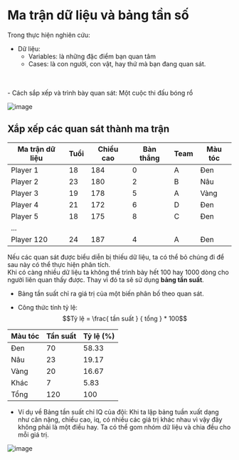 # Ma trận dữ liệu và bảng tần số

Trong thực hiện nghiên cứu: 
- Dữ liệu:
     - Variables: là những đặc điểm bạn quan tâm
     - Cases: là con người, con vật, hay thứ mà bạn đang quan sát.
<br/>
<br/>
 - Cách sắp xếp và trình bày quan sát: Một cuộc thi đấu bóng rổ <br/>
 
![image](https://github.com/iamlearning-com/python/assets/154884867/01e99f53-97e8-41db-b5ee-05eb1c94ccc6)
<br/>

## Xắp xếp các quan sát thành ma trận

| Ma trận dữ liệu | Tuổi | Chiều cao | Bàn thắng | Team | Màu tóc |
| --------------- | ---- | --------- | --------- | ---- | ------- |
| Player 1 | 18 | 184 | 0 | A | Đen |
| Player 2 | 23 | 180 | 2 | B | Nâu |
| Player 3 | 19 | 178 | 5 | A | Vàng |
| Player 4 | 21 | 172 | 6 | D | Đen |
| Player 5 | 18 | 175 | 8 | C | Đen |
| ... |  |  |  |  |  |
| Player 120 | 24 | 187 | 4 | A | Đen |

Nếu các quan sát được biểu diễn bị thiếu dữ liệu, ta có thể bỏ chúng đi để sau này có thể thực hiện phân tích.
<br/>
Khi có càng nhiều dữ liệu ta không thể trình bày hết 100 hay 1000 dòng cho người liên quan thấy được. Thay vì đó ta sẽ sử dụng <b>bảng tần suất</b>.

- Bảng tần suất chỉ ra giá trị của một biến phân bố theo quan sát.

 - Công thức tính tỷ lệ: $$Tỷ lệ =  \frac{ tần suất } { tổng } * 100$$


| Màu tóc | Tần suất | Tỷ lệ (%) |
| ------- | -------- | ----- |
| Đen | 70 | 58.33 |
| Nâu | 23 | 19.17 |
| Vàng | 20 | 16.67 |
| Khác | 7 | 5.83 |
| Tổng | 120 | 100 |

- Ví dụ về Bảng tần suất chỉ IQ của đội:
Khi ta lập bảng tuần xuất dạng như cân nặng, chiều cao, iq, có nhiều các giá trị khác nhau vì vậy đây không phải là một điều hay. Ta có thể gom nhóm dữ liệu và chia đều cho mỗi giá trị. <br/>

![image](https://github.com/iamlearning-com/python/assets/154884867/bfb20988-2152-4ec2-b803-5b446824b825)
